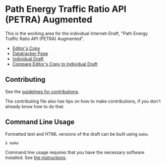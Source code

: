 <!-- regenerate: on (set to off if you edit this file) -->

# Path Energy Traffic Ratio API (PETRA) Augmented

This is the working area for the individual Internet-Draft, "Path Energy Traffic Ratio API (PETRA) Augmented".

* [Editor's Copy](https://galledohm.github.io/draft-malja-sustain-petra-augmented/#go.draft-malja-sustain-petra-augmented.html)
* [Datatracker Page](https://datatracker.ietf.org/doc/draft-malja-sustain-petra-augmented)
* [Individual Draft](https://datatracker.ietf.org/doc/html/draft-malja-sustain-petra-augmented)
* [Compare Editor's Copy to Individual Draft](https://galledohm.github.io/draft-malja-sustain-petra-augmented/#go.draft-malja-sustain-petra-augmented.diff)


## Contributing

See the
[guidelines for contributions](https://github.com/galledohm/draft-malja-sustain-petra-augmented/blob/main/CONTRIBUTING.md).

The contributing file also has tips on how to make contributions, if you
don't already know how to do that.

## Command Line Usage

Formatted text and HTML versions of the draft can be built using `make`.

```sh
$ make
```

Command line usage requires that you have the necessary software installed.  See
[the instructions](https://github.com/martinthomson/i-d-template/blob/main/doc/SETUP.md).

